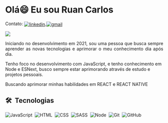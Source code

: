 <h1 align="left">Olá😄 Eu sou Ruan Carlos</h1>
<p align="left">
  Contato:
  <a href="https://www.linkedin.com/in/ruancarlosb/" target="_blank">
    <img align="center" src="https://img.shields.io/badge/-RuanCalosB-05122A?style=flat&logo=linkedin" alt="linkedin"/>
  </a>
  <a href="mailto:ruancarlos.rcbf7@gmail.com" target="_blank">
    <img align="center" src="https://img.shields.io/badge/-RuanCarlos-05122A?style=flat&logo=gmail" alt="gmail"/> 
  </a>
</p>

<img src="https://i.pinimg.com/originals/cd/59/d6/cd59d626dc86397fe45080e6e9c7027d.gif" align="center">


  <br>

<p align="justify" j>  Iniciando no desenvolvimento em 2021, sou uma pessoa que busca sempre aprender as novas tecnologias e aprimorar o meu conhecimento dia após dia.

Tenho foco no desenvolvimento com JavaScript, e tenho conhecimento em Node e ESNext, busco sempre estar aprimorando através de estudo e projetos pessoais.

Buscando aprimorar minhas habilidades em REACT e REACT NATIVE
</p>

## 🛠 &nbsp;Tecnologias

![JavaScript](https://img.shields.io/badge/-JavaScript-05122A?style=flat&logo=javascript)&nbsp;
![HTML](https://img.shields.io/badge/-HTML-05122A?style=flat&logo=HTML5)&nbsp;
![CSS](https://img.shields.io/badge/-CSS-05122A?style=flat&logo=CSS3&logoColor=1572B6)&nbsp;
![SASS](https://img.shields.io/badge/-Sass-05122A?style=flat&logo=Sass&logoColor=1572B6)&nbsp;
![Node](https://img.shields.io/badge/-Node-05122A?style=flat&logo=node.js)&nbsp;
![Git](https://img.shields.io/badge/-Git-05122A?style=flat&logo=git)&nbsp;
![GitHub](https://img.shields.io/badge/-GitHub-05122A?style=flat&logo=github)&nbsp;
